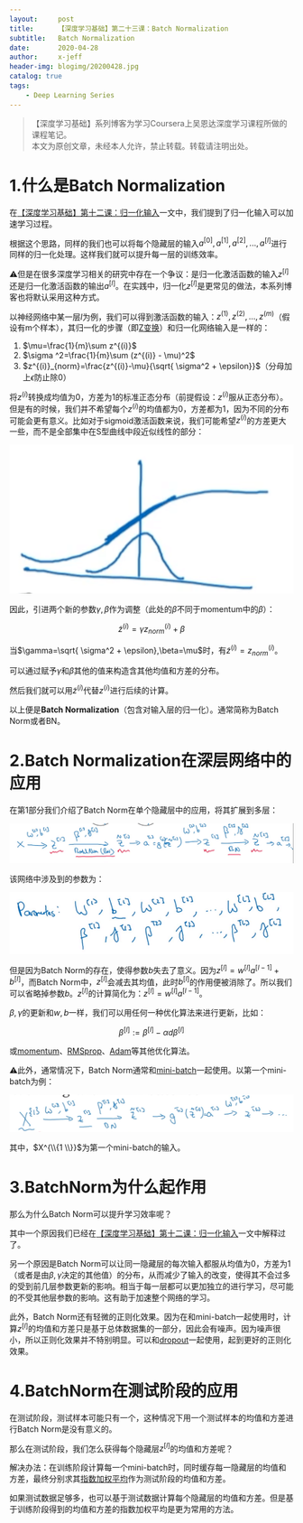 ```yaml
---
layout:     post
title:      【深度学习基础】第二十三课：Batch Normalization
subtitle:   Batch Normalization
date:       2020-04-28
author:     x-jeff
header-img: blogimg/20200428.jpg
catalog: true
tags:
    - Deep Learning Series
---
```

>【深度学习基础】系列博客为学习Coursera上吴恩达深度学习课程所做的课程笔记。  
>本文为原创文章，未经本人允许，禁止转载。转载请注明出处。

# 1.什么是Batch Normalization

在[【深度学习基础】第十二课：归一化输入](http://shichaoxin.com/2020/02/03/深度学习基础-第十二课-归一化输入/)一文中，我们提到了归一化输入可以加速学习过程。

根据这个思路，同样的我们也可以将每个隐藏层的输入$a^{[0]},a^{[1]},a^{[2]},...,a^{[l]}$进行同样的归一化处理。这样我们就可以提升每一层的训练效率。

⚠️但是在很多深度学习相关的研究中存在一个争议：是归一化激活函数的输入$z^{[l]}$还是归一化激活函数的输出$a^{[l]}$。在实践中，归一化$z^{[l]}$是更常见的做法，本系列博客也将默认采用这种方式。

以神经网络中某一层$l$为例，我们可以得到激活函数的输入：$z^{(1)},z^{(2)},...,z^{(m)}$（假设有m个样本），其归一化的步骤（即[Z变换](http://shichaoxin.com/2019/01/30/机器学习基础-第四课-统计学知识之假设检验/)）和归一化网络输入是一样的：

1. $\mu=\frac{1}{m}\sum z^{(i)}$
2. $\sigma ^2=\frac{1}{m}\sum (z^{(i)} - \mu)^2$
3. $z^{(i)}_{norm}=\frac{z^{(i)}-\mu}{\sqrt{ \sigma^2 + \epsilon}}$（分母加上$\epsilon$防止除0）

将$z^{(i)}$转换成均值为0，方差为1的标准正态分布（前提假设：$z^{(i)}$服从正态分布）。但是有的时候，我们并不希望每个$z^{(i)}$的均值都为0，方差都为1，因为不同的分布可能会更有意义。比如对于sigmoid激活函数来说，我们可能希望$z^{(i)}$的方差更大一些，而不是全部集中在S型曲线中段近似线性的部分：

![](https://github.com/x-jeff/BlogImage/raw/master/DeepLearningSeries/Lesson23/23x1.png)

因此，引进两个新的参数$\gamma,\beta$作为调整（此处的$\beta$不同于momentum中的$\beta$）：

$$\widetilde{z}^{(i)}=\gamma z^{(i)}_{norm} + \beta$$

当$\gamma=\sqrt{ \sigma^2 + \epsilon},\beta=\mu$时，有$\widetilde{z}^{(i)}=z^{(i)}_{norm}$。

可以通过赋予$\gamma$和$\beta$其他的值来构造含其他均值和方差的分布。

然后我们就可以用$\widetilde{z}^{(i)}$代替$z^{(i)}$进行后续的计算。

以上便是**Batch Normalization**（包含对输入层的归一化）。通常简称为Batch Norm或者BN。

# 2.Batch Normalization在深层网络中的应用

在第1部分我们介绍了Batch Norm在单个隐藏层中的应用，将其扩展到多层：

![](https://github.com/x-jeff/BlogImage/raw/master/DeepLearningSeries/Lesson23/23x2.png)

该网络中涉及到的参数为：

![](https://github.com/x-jeff/BlogImage/raw/master/DeepLearningSeries/Lesson23/23x3.png)

但是因为Batch Norm的存在，使得参数$b$失去了意义。因为$z^{[l]}=w^{[l]}a^{[l-1]}+b^{[l]}$，而Batch Norm中，$z^{[l]}$会减去其均值，此时$b^{[l]}$的作用便被消除了。所以我们可以省略掉参数$b$。$z^{[l]}$的计算简化为：$z^{[l]}=w^{[l]}a^{[l-1]}$。

$\beta,\gamma$的更新和$w,b$一样，我们可以用任何一种优化算法来进行更新，比如：

$$\beta^{[l]} := \beta^{[l]} -\alpha d\beta^{[l]}$$

或[momentum](http://shichaoxin.com/2020/03/05/深度学习基础-第十七课-Momentum梯度下降法/)、[RMSprop](http://shichaoxin.com/2020/03/13/深度学习基础-第十八课-RMSprop/)、[Adam](http://shichaoxin.com/2020/03/19/深度学习基础-第十九课-Adam优化算法/)等其他优化算法。

⚠️此外，通常情况下，Batch Norm通常和[mini-batch](http://shichaoxin.com/2020/02/20/深度学习基础-第十五课-mini-batch梯度下降法/)一起使用。以第一个mini-batch为例：

![](https://github.com/x-jeff/BlogImage/raw/master/DeepLearningSeries/Lesson23/23x4.png)

其中，$X^{\\{1 \\}}$为第一个mini-batch的输入。

# 3.BatchNorm为什么起作用

那么为什么Batch Norm可以提升学习效率呢？

其中一个原因我们已经在[【深度学习基础】第十二课：归一化输入](http://shichaoxin.com/2020/02/03/深度学习基础-第十二课-归一化输入/)一文中解释过了。

另一个原因是Batch Norm可以让同一隐藏层的每次输入都服从均值为0，方差为1（或者是由$\beta,\gamma$决定的其他值）的分布，从而减少了输入的改变，使得其不会过多的受到前几层参数更新的影响。相当于每一层都可以更加独立的进行学习，尽可能的不受其他层参数的影响。这有助于加速整个网络的学习。

此外，Batch Norm还有轻微的正则化效果。因为在和mini-batch一起使用时，计算$z^{[l]}$的均值和方差只是基于总体数据集的一部分，因此会有噪声。因为噪声很小，所以正则化效果并不特别明显。可以和[dropout](http://shichaoxin.com/2020/02/01/深度学习基础-第十一课-正则化/)一起使用，起到更好的正则化效果。

# 4.BatchNorm在测试阶段的应用

在测试阶段，测试样本可能只有一个，这种情况下用一个测试样本的均值和方差进行Batch Norm是没有意义的。

那么在测试阶段，我们怎么获得每个隐藏层$z^{[l]}$的均值和方差呢？

解决办法：在训练阶段计算每一个mini-batch时，同时缓存每一隐藏层的均值和方差，最终分别求其[指数加权平均](http://shichaoxin.com/2020/02/25/深度学习基础-第十六课-指数加权平均/)作为测试阶段的均值和方差。

如果测试数据足够多，也可以基于测试数据计算每个隐藏层的均值和方差。但是基于训练阶段得到的均值和方差的指数加权平均是更为常用的方法。
